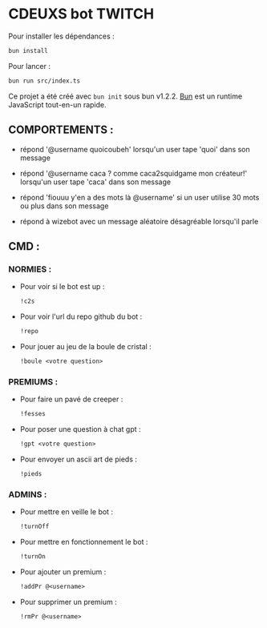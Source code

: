 # CDEUXS bot TWITCH

Pour installer les dépendances :

```bash
bun install
```

Pour lancer :

```bash
bun run src/index.ts
```

Ce projet a été créé avec `bun init` sous bun v1.2.2. [Bun](https://bun.sh) est un runtime JavaScript tout-en-un rapide.

## COMPORTEMENTS :

- répond '@username quoicoubeh' lorsqu'un user tape 'quoi' dans son message 

- répond '@username caca ? comme caca2squidgame mon créateur!' lorsqu'un user tape 'caca' dans son message 

- répond 'fiouuu y'en a des mots là @username'
si un user utilise 30 mots ou plus dans son message

- répond à wizebot avec un message aléatoire désagréable lorsqu'il parle

## CMD :

### NORMIES :

- Pour voir si le bot est up :
    ```txt
    !c2s
    ```
- Pour voir l'url du repo github du bot :
    ```txt
    !repo
    ```
- Pour jouer au jeu de la boule de cristal :
    ```txt
    !boule <votre question>
    ```

### PREMIUMS :

- Pour faire un pavé de creeper :
    ```txt
    !fesses
    ```
- Pour poser une question à chat gpt :
    ```txt
    !gpt <votre question>
    ```
- Pour envoyer un ascii art de pieds :
    ```txt
    !pieds
    ```

### ADMINS :

- Pour mettre en veille le bot :
    ```txt
    !turnOff
    ```
- Pour mettre en fonctionnement le bot :
    ```txt
    !turnOn
    ```
- Pour ajouter un premium :
    ```txt
    !addPr @<username>
    ```
- Pour supprimer un premium :
    ```txt
    !rmPr @<username>
    ```